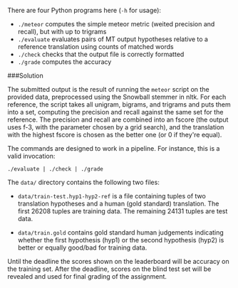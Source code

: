 There are four Python programs here (`-h` for usage):
 - `./meteor` computes the simple meteor metric (weited precision and recall), but with up to trigrams
 - `./evaluate` evaluates pairs of MT output hypotheses relative to a reference translation using counts of matched words
 - `./check` checks that the output file is correctly formatted
 - `./grade` computes the accuracy

###Solution

The submitted output is the result of running the `meteor` script on the provided data, preprocessed using the Snowball stemmer in nltk. For each reference, the script takes all unigram, bigrams, and trigrams and puts them into a set, computing the precision and recall against the same set for the reference. The precision and recall are combined into an fscore (the output uses f-3, with the parameter chosen by a grid search), and the translation with the highest fscore is chosen as the better one (or 0 if they're equal).

The commands are designed to work in a pipeline. For instance, this is a valid invocation:

    ./evaluate | ./check | ./grade

The `data/` directory contains the following two files:

 - `data/train-test.hyp1-hyp2-ref` is a file containing tuples of two translation hypotheses and a human (gold standard) translation. The first 26208 tuples are training data. The remaining 24131 tuples are test data.

 - `data/train.gold` contains gold standard human judgements indicating whether the first hypothesis (hyp1) or the second hypothesis (hyp2) is better or equally good/bad for training data.

Until the deadline the scores shown on the leaderboard will be accuracy on the training set. After the deadline, scores on the blind test set will be revealed and used for final grading of the assignment.
